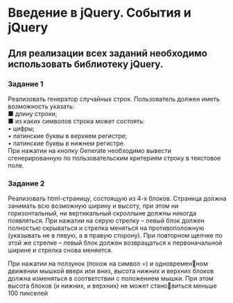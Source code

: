 # Введение в jQuery. События и jQuery
## Для реализации всех заданий необходимо использовать библиотеку jQuery.
### Задание 1
Реализовать генератор случайных строк. 
Пользователь должен иметь возможность указать: <br/>
■ длину строки;<br/>
■ из каких символов строка может состоять:<br/>
• цифры; <br/>
• латинские буквы в верхнем регистре; <br/>
• латинские буквы в нижнем регистре.<br/>
При нажатии на кнопку Generate необходимо вывести сгенерированную по пользовательским критериям строку в текстовое поле.

### Задание 2
Реализовать html-страницу, состоящую из 4-х блоков.
Страница должна занимать всю возможную ширину и высоту, 
при этом ни горизонтальный, ни вертикальный скроллыне должны 
никогда появляться. 
При нажатии на серую стрелку – левый блок должен полностью 
скрываться и стрелка меняться на противоположную (указывать 
не в левую, а в правую сторону). При повторном щелчке по этой 
же стрелке – левый блок должен возвращаться к первоначальной 
ширине и стрелка снова меняется. 

При нажатии на ползунок (похож на символ =) и одновременном движении мышкой вверх или вниз, высота нижних и верхних 
блоков должна изменяться в соответствии с положением мышки. 
При этом высота блоков (и нижних, и верхних) не может становиться меньше 100 пикселей
